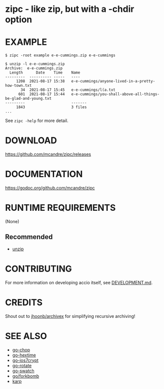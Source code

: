 # zipc - like zip, but with a -chdir option

# EXAMPLE

```console
$ zipc -root example e-e-cummings.zip e-e-cummings

$ unzip -l e-e-cummings.zip
Archive:  e-e-cummings.zip
  Length      Date    Time    Name
---------  ---------- -----   ----
     1208  2021-08-17 15:38   e-e-cummings/anyone-lived-in-a-pretty-how-town.txt
       34  2021-08-17 15:45   e-e-cummings/l(a.txt
      601  2021-08-17 15:44   e-e-cummings/you-shall-above-all-things-be-glad-and-young.txt
---------                     -------
     1843                     3 files
...
```

See `zipc -help` for more detail.

# DOWNLOAD

https://github.com/mcandre/zipc/releases

# DOCUMENTATION

https://godoc.org/github.com/mcandre/zipc

# RUNTIME REQUIREMENTS

(None)

## Recommended

* [unzip](https://linux.die.net/man/1/unzip)

# CONTRIBUTING

For more information on developing accio itself, see [DEVELOPMENT.md](DEVELOPMENT.md).

# CREDITS

Shout out to [jhoonb/archivex](https://github.com/jhoonb/archivex) for simplifying recursive archiving!

# SEE ALSO

* [go-chop](https://github.com/mcandre/go-chop)
* [go-hextime](https://github.com/mcandre/go-hextime)
* [go-ios7crypt](https://github.com/mcandre/go-ios7crypt)
* [go-rotate](https://github.com/mcandre/go-rotate)
* [go-swatch](https://github.com/mcandre/go-swatch)
* [go/forkbomb](https://github.com/mcandre/forkbombs/tree/master/go/forkbomb)
* [karp](https://github.com/mcandre/karp)
